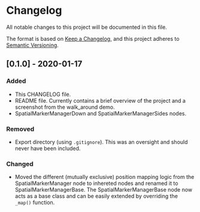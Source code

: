 # Changelog

All notable changes to this project will be documented in this file.

The format is based on [Keep a Changelog](https://keepachangelog.com/en/1.0.0/),
and this project adheres to [Semantic Versioning](https://semver.org/spec/v2.0.0.html).

## [0.1.0] - 2020-01-17

### Added

- This CHANGELOG file.
- README file. Currently contains a brief overview of the project and a screenshot from the walk_around demo.
- SpatialMarkerManagerDown and SpatialMarkerManagerSides nodes.

### Removed

- Export directory (using `.gitignore`). This was an oversight and should never have been included.

### Changed

- Moved the different (mutually exclusive) position mapping logic from the SpatialMarkerManager node to inhereted nodes and renamed it to SpatialMarkerManagerBase. The SpatialMarkerManagerBase node now acts as a base class and can be easily extended by overriding the `_map()` function.
